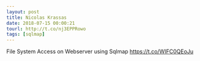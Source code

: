 ```yaml
---
layout: post
title: Nicolas Krassas
date: 2018-07-15 00:00:21
tourl: http://t.co/nj3EPPRowo
tags: [sqlmap]
---
```

File System Access on Webserver using Sqlmap https://t.co/WIFC0QEoJu